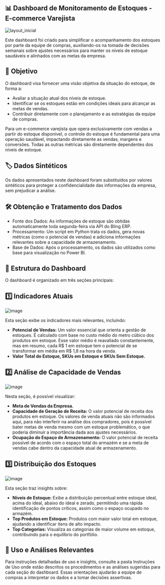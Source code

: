 ## 📊 Dashboard de Monitoramento de Estoques - E-commerce Varejista

![layout_inicial](https://github.com/user-attachments/assets/0b442d20-d862-45c7-9aa7-0d67e84f772a)


Este dashboard foi criado para simplificar o acompanhamento dos estoques por parte da equipe de compras, auxiliando-os na tomada de decisões semanais sobre ajustes necessários para manter os níveis de estoque saudáveis e alinhados com as metas da empresa.

## 🎯 Objetivo
O dashboard visa fornecer uma visão objetiva da situação do estoque, de forma a:

- Avaliar a situação atual dos níveis de estoque.
- Identificar se os estoques estão em condições ideais para alcançar as metas de vendas.
- Contribuir diretamente com o planejamento e as estratégias da equipe de compras.

Para um e-commerce varejista que opera exclusivamente com vendas a partir do estoque disponível, o controle do estoque é fundamental para uma operação saudável, impactando diretamente as vendas, margens e conversões. Todas as outras métricas são diretamente dependentes dos níveis de estoque.

## 🏷️ Dados Sintéticos
Os dados apresentados neste dashboard foram substituídos por valores sintéticos para proteger a confidencialidade das informações da empresa, sem prejudicar a análise.

## 🛠️ Obtenção e Tratamento dos Dados

- Fonte dos Dados: As informações de estoque são obtidas automaticamente toda segunda-feira via API do Bling ERP.
- Processamento: Um script em Python trata os dados, gera novas métricas (como o potencial de vendas) e adiciona informações relevantes sobre a capacidade de armazenamento.
- Base de Dados: Após o processamento, os dados são utilizados como base para visualização no Power BI.

## 🧩 Estrutura do Dashboard
O dashboard é organizado em três seções principais:

## 1️⃣ Indicadores Atuais
![image](https://github.com/user-attachments/assets/91fc9261-ec6d-4b12-b795-83e85b2deb93)

Esta seção exibe os indicadores mais relevantes, incluindo:

- **Potencial de Vendas:** Um valor essencial que orienta a gestão de estoques. É calculado com base no custo médio do metro cúbico dos produtos em estoque. Esse valor médio é reavaliado constantemente, mas em resumo, cada R$ 1 em estoque tem o potencial de se transformar em média em R$ 1,8 na hora da venda.
- **Valor Total do Estoque, SKUs em Estoque e SKUs Sem Estoque.**

## 2️⃣ Análise de Capacidade de Vendas
![image](https://github.com/user-attachments/assets/16e1300d-79a0-4244-8203-dec68bcfe563)

Nesta seção, é possível visualizar:

- **Meta de Vendas da Empresa.**
- **Capacidade de Geração de Receita:** O valor potencial de receita dos produtos em estoque. Os valores de venda atuais não são informados aqui, para não interferir na análise dos compradores, pois é possível bater metas de venda mesmo com um estoque problemático, o que poderia diminuir a importância dada aos ajustes necessários.
- **Ocupação do Espaço de Armazenamento:** O valor potencial de receita possível de acordo com o espaço total do armazém e se a meta de vendas cabe dentro da capacidade atual de armazenamento.

## 3️⃣ Distribuição dos Estoques
![image](https://github.com/user-attachments/assets/37007716-f355-4efd-b01e-78a3a8f60e11)

Esta seção traz insights sobre:

- **Níveis de Estoque:** Exibe a distribuição percentual entre estoque ideal, acima do ideal, abaixo do ideal e zerado, permitindo uma rápida identificação de pontos críticos, assim como o espaço ocupado no armazém.
- **Top Produtos em Estoque:** Produtos com maior valor total em estoque, ajudando a identificar itens de alto impacto.
- **Top Categorias:** Visualiza as categorias de maior volume em estoque, contribuindo para o equilíbrio do portfólio.

## 🚀 Uso e Análises Relevantes
Para instruções detalhadas de uso e insights, consulte a pasta Instruções de Uso onde estão descritos os procedimentos e as análises sugeridas para cada seção do dashboard. Essas orientações ajudarão a equipe de compras a interpretar os dados e a tomar decisões assertivas.
